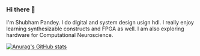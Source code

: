 ### Hi there 👋

I'm Shubham Pandey. I do digital and system design usign hdl. I really enjoy learning synthesizable constructs and FPGA as well. I am also exploring hardware for Computational Neuroscience.

[![Anurag's GitHub stats](https://github-readme-stats.vercel.app/api?username=spdy1895)](https://github.com/anuraghazra/github-readme-stats)
